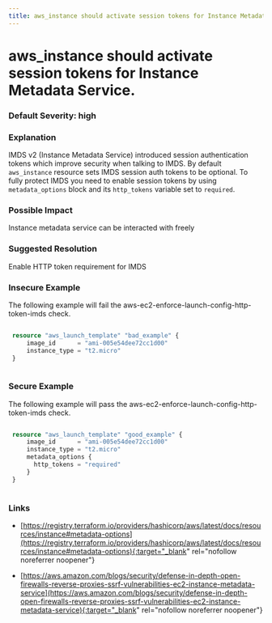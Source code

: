 ```yaml
---
title: aws_instance should activate session tokens for Instance Metadata Service.
---
```


# aws_instance should activate session tokens for Instance Metadata Service.

### Default Severity: <span class="severity high">high</span>

### Explanation


IMDS v2 (Instance Metadata Service) introduced session authentication tokens which improve security when talking to IMDS.
By default <code>aws_instance</code> resource sets IMDS session auth tokens to be optional. 
To fully protect IMDS you need to enable session tokens by using <code>metadata_options</code> block and its <code>http_tokens</code> variable set to <code>required</code>.


### Possible Impact
Instance metadata service can be interacted with freely

### Suggested Resolution
Enable HTTP token requirement for IMDS


### Insecure Example

The following example will fail the aws-ec2-enforce-launch-config-http-token-imds check.
```terraform

 resource "aws_launch_template" "bad_example" {
	 image_id      = "ami-005e54dee72cc1d00"
	 instance_type = "t2.micro"
 }
 
```



### Secure Example

The following example will pass the aws-ec2-enforce-launch-config-http-token-imds check.
```terraform

 resource "aws_launch_template" "good_example" {
	 image_id      = "ami-005e54dee72cc1d00"
	 instance_type = "t2.micro"
	 metadata_options {
	   http_tokens = "required"
	 }	
 }
 
```



### Links


- [https://registry.terraform.io/providers/hashicorp/aws/latest/docs/resources/instance#metadata-options](https://registry.terraform.io/providers/hashicorp/aws/latest/docs/resources/instance#metadata-options){:target="_blank" rel="nofollow noreferrer noopener"}

- [https://aws.amazon.com/blogs/security/defense-in-depth-open-firewalls-reverse-proxies-ssrf-vulnerabilities-ec2-instance-metadata-service](https://aws.amazon.com/blogs/security/defense-in-depth-open-firewalls-reverse-proxies-ssrf-vulnerabilities-ec2-instance-metadata-service){:target="_blank" rel="nofollow noreferrer noopener"}



